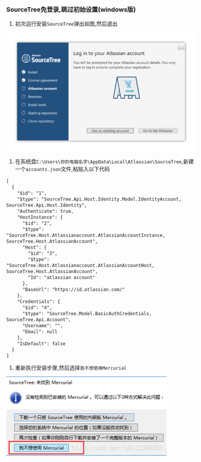### SourceTree免登录,跳过初始设置(windows版)
1. 初次运行安装`SourceTree`弹出如图,然后退出

  ![安装](/images/windows/chapter_02/install.jpg "sourceTree安装")

1. 在系统盘`C:\Users\你的电脑名字\AppData\Local\Atlassian\SourceTree`,新建一个`accounts.json`文件,粘贴入以下代码

  ```
  [
    {
      "$id": "1",
      "$type": "SourceTree.Api.Host.Identity.Model.IdentityAccount, SourceTree.Api.Host.Identity",
      "Authenticate": true,
      "HostInstance": {
        "$id": "2",
        "$type": "SourceTree.Host.Atlassianaccount.AtlassianAccountInstance, SourceTree.Host.AtlassianAccount",
        "Host": {
          "$id": "3",
          "$type": "SourceTree.Host.Atlassianaccount.AtlassianAccountHost, SourceTree.Host.AtlassianAccount",
          "Id": "atlassian account"
        },
        "BaseUrl": "https://id.atlassian.com/"
      },
      "Credentials": {
        "$id": "4",
        "$type": "SourceTree.Model.BasicAuthCredentials, SourceTree.Api.Account",
        "Username": "",
        "Email": null
      },
      "IsDefault": false
    }
  ]
  ```

1. 重新执行安装步骤,然后选择`我不想使用Mercurial`

![不使用Mercurial](/images/windows/chapter_02/choose.jpg)

